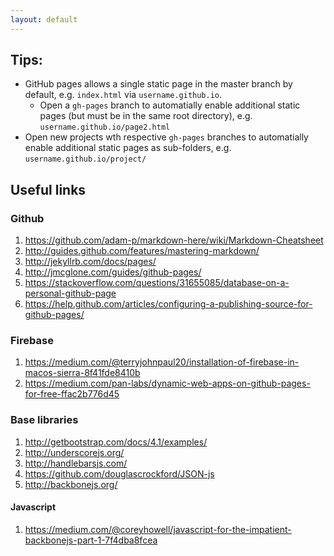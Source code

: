 ```yaml
---
layout: default
---
```

## Tips:
- GitHub pages allows a single static page in the master branch by default, e.g. `index.html` via `username.github.io`.
  - Open a `gh-pages` branch to automatially enable additional static pages (but must be in the same root directory), e.g. `username.github.io/page2.html`
- Open new projects wth respective `gh-pages` branches to automatially enable additional static pages as sub-folders, e.g. `username.github.io/project/`


## Useful links
### Github
1. <https://github.com/adam-p/markdown-here/wiki/Markdown-Cheatsheet>
1. <http://guides.github.com/features/mastering-markdown/>
1. <http://jekyllrb.com/docs/pages/>
1. <http://jmcglone.com/guides/github-pages/>
1. <https://stackoverflow.com/questions/31655085/database-on-a-personal-github-page>
1. <https://help.github.com/articles/configuring-a-publishing-source-for-github-pages/>
### Firebase
1. <https://medium.com/@terryjohnpaul20/installation-of-firebase-in-macos-sierra-8f41fde8410b>
1. <https://medium.com/pan-labs/dynamic-web-apps-on-github-pages-for-free-ffac2b776d45>
### Base libraries
1. <http://getbootstrap.com/docs/4.1/examples/>
1. <http://underscorejs.org/>
1. <http://handlebarsjs.com/>
1. <https://github.com/douglascrockford/JSON-js>
1. <http://backbonejs.org/>
#### Javascript
1. <https://medium.com/@coreyhowell/javascript-for-the-impatient-backbonejs-part-1-7f4dba8fcea>
